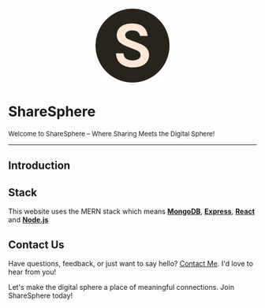 <p align="center">
  <img src="/public/logo.png" alt="ShareSphere Logo" width="150" height="150">
</p>

# ShareSphere
<font size="2">Welcome to ShareSphere – Where Sharing Meets the Digital Sphere!</font>
<hr>

## Introduction


## Stack
This website uses the MERN stack which means [<strong>MongoDB</strong>](https://www.mongodb.com/),  [<strong>Express</strong>](https://expressjs.com/),  [<strong>React</strong>](https://react.dev/) and [<strong>Node.js</strong>](https://nodejs.org/en)

## Contact Us

Have questions, feedback, or just want to say hello? [Contact Me](mailto:farhansayyed1656@gmail.com). I'd love to hear from you!

Let's make the digital sphere a place of meaningful connections. Join ShareSphere today!



